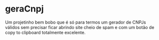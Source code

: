 # geraCnpj

Um projetinho bem bobo que é só para termos um gerador de CNPJs válidos sem precisar ficar abrindo
site cheio de spam e com um botão de copy to clipboard totalmente excelente.
